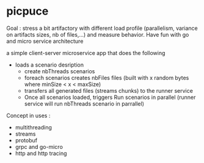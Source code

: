 # picpuce

Goal : stress a bit artifactory with different load profile (parallelism, variance on artifacts sizes, nb of files,...) and measure behavior. Have fun with go and micro service architecture

a simple client-server microservice app that does the following

- loads a scenario desription
    - create nbThreads scenarios
    - foreach scenarios creates nbFiles files (built with x random bytes where minSize < x < maxSize)
    - transfers all generated files (streams chunks) to the runner service
    - Once all scenarios loaded, triggers Run scenarios in parallel (runner service will run nbThreads scenario in parrallel)


Concept in uses :

- multithreading
- streams
- protobuf
- grpc and go-micro
- http and http tracing



